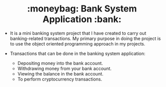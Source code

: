 <h1 align="center">:moneybag: Bank System Application :bank: </h1>

- It is a mini banking system project that I have created to carry out banking-related transactions. My primary purpose in doing the project is to use the object oriented programming approach in my projects.

- Transactions that can be done in the banking system application:

    <ul>
        <li>Depositing money into the bank account.</li>
        <li>Withdrawing money from your bank account.</li>
        <li>Viewing the balance in the bank account.</li>
        <li>To perform cryptocurrency transactions.</li>
    </ul>
    
